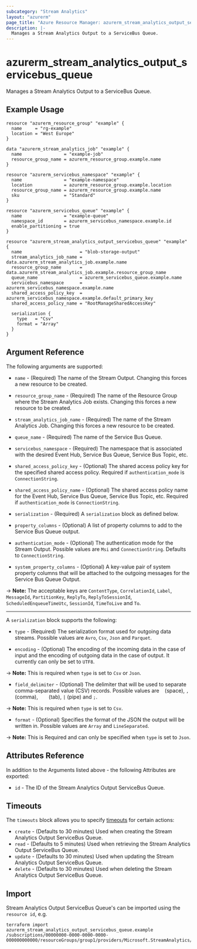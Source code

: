 ```yaml
---
subcategory: "Stream Analytics"
layout: "azurerm"
page_title: "Azure Resource Manager: azurerm_stream_analytics_output_servicebus_queue"
description: |-
  Manages a Stream Analytics Output to a ServiceBus Queue.
---
```


# azurerm_stream_analytics_output_servicebus_queue

Manages a Stream Analytics Output to a ServiceBus Queue.

## Example Usage

```hcl
resource "azurerm_resource_group" "example" {
  name     = "rg-example"
  location = "West Europe"
}

data "azurerm_stream_analytics_job" "example" {
  name                = "example-job"
  resource_group_name = azurerm_resource_group.example.name
}

resource "azurerm_servicebus_namespace" "example" {
  name                = "example-namespace"
  location            = azurerm_resource_group.example.location
  resource_group_name = azurerm_resource_group.example.name
  sku                 = "Standard"
}

resource "azurerm_servicebus_queue" "example" {
  name                = "example-queue"
  namespace_id        = azurerm_servicebus_namespace.example.id
  enable_partitioning = true
}

resource "azurerm_stream_analytics_output_servicebus_queue" "example" {
  name                      = "blob-storage-output"
  stream_analytics_job_name = data.azurerm_stream_analytics_job.example.name
  resource_group_name       = data.azurerm_stream_analytics_job.example.resource_group_name
  queue_name                = azurerm_servicebus_queue.example.name
  servicebus_namespace      = azurerm_servicebus_namespace.example.name
  shared_access_policy_key  = azurerm_servicebus_namespace.example.default_primary_key
  shared_access_policy_name = "RootManageSharedAccessKey"

  serialization {
    type   = "Csv"
    format = "Array"
  }
}
```

## Argument Reference

The following arguments are supported:

* `name` - (Required) The name of the Stream Output. Changing this forces a new resource to be created.

* `resource_group_name` - (Required) The name of the Resource Group where the Stream Analytics Job exists. Changing this forces a new resource to be created.

* `stream_analytics_job_name` - (Required) The name of the Stream Analytics Job. Changing this forces a new resource to be created.

* `queue_name` - (Required) The name of the Service Bus Queue.

* `servicebus_namespace` - (Required) The namespace that is associated with the desired Event Hub, Service Bus Queue, Service Bus Topic, etc.

* `shared_access_policy_key` - (Optional) The shared access policy key for the specified shared access policy. Required if `authentication_mode` is `ConnectionString`.

* `shared_access_policy_name` - (Optional) The shared access policy name for the Event Hub, Service Bus Queue, Service Bus Topic, etc. Required if `authentication_mode` is `ConnectionString`.

* `serialization` - (Required) A `serialization` block as defined below.

* `property_columns` - (Optional) A list of property columns to add to the Service Bus Queue output.

* `authentication_mode` - (Optional) The authentication mode for the Stream Output. Possible values are `Msi` and `ConnectionString`. Defaults to `ConnectionString`.

* `system_property_columns` - (Optional) A key-value pair of system property columns that will be attached to the outgoing messages for the Service Bus Queue Output.

-> **Note:** The acceptable keys are `ContentType`, `CorrelationId`, `Label`, `MessageId`, `PartitionKey`, `ReplyTo`, `ReplyToSessionId`, `ScheduledEnqueueTimeUtc`, `SessionId`, `TimeToLive` and `To`.

---

A `serialization` block supports the following:

* `type` - (Required) The serialization format used for outgoing data streams. Possible values are `Avro`, `Csv`, `Json` and `Parquet`.

* `encoding` - (Optional) The encoding of the incoming data in the case of input and the encoding of outgoing data in the case of output. It currently can only be set to `UTF8`.

-> **Note:** This is required when `type` is set to `Csv` or `Json`.

* `field_delimiter` - (Optional) The delimiter that will be used to separate comma-separated value (CSV) records. Possible values are ` ` (space), `,` (comma), `	` (tab), `|` (pipe) and `;`.

-> **Note:** This is required when `type` is set to `Csv`.

* `format` - (Optional) Specifies the format of the JSON the output will be written in. Possible values are `Array` and `LineSeparated`.

-> **Note:** This is Required and can only be specified when `type` is set to `Json`.

## Attributes Reference

In addition to the Arguments listed above - the following Attributes are exported:

* `id` - The ID of the Stream Analytics Output ServiceBus Queue.

## Timeouts

The `timeouts` block allows you to specify [timeouts](https://www.terraform.io/language/resources/syntax#operation-timeouts) for certain actions:

* `create` - (Defaults to 30 minutes) Used when creating the Stream Analytics Output ServiceBus Queue.
* `read` - (Defaults to 5 minutes) Used when retrieving the Stream Analytics Output ServiceBus Queue.
* `update` - (Defaults to 30 minutes) Used when updating the Stream Analytics Output ServiceBus Queue.
* `delete` - (Defaults to 30 minutes) Used when deleting the Stream Analytics Output ServiceBus Queue.

## Import

Stream Analytics Output ServiceBus Queue's can be imported using the `resource id`, e.g.

```shell
terraform import azurerm_stream_analytics_output_servicebus_queue.example /subscriptions/00000000-0000-0000-0000-000000000000/resourceGroups/group1/providers/Microsoft.StreamAnalytics/streamingJobs/job1/outputs/output1
```
